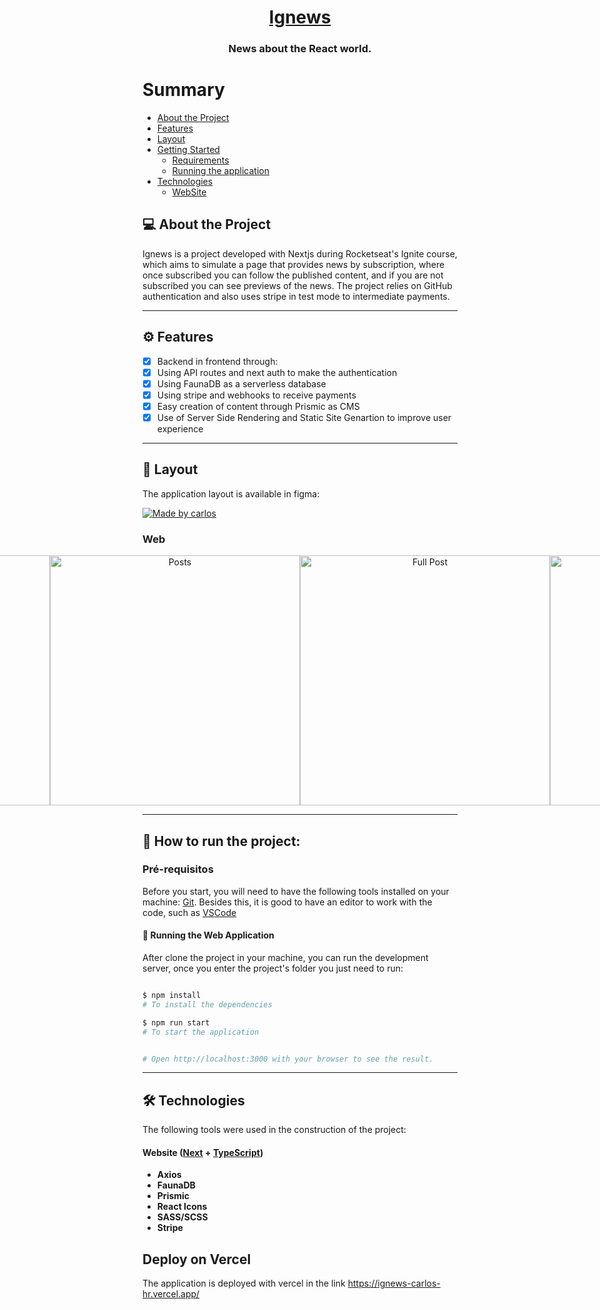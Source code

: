 

<h1 align="center">
      <a href="https://ignews-carlos-hr.vercel.app/" alt="site do ecoleta"> Ignews </a>
</h1>

<h3 align="center">
    News about the <span color="#61dafb">React</span> world.
</h3>


Summary
=================
<!--ts-->
   * [About the Project](#About-the-Project)
   * [Features](#features)
   * [Layout](#layout)
   * [Getting Started](#getting-started)
     * [Requirements](#requirements)
     * [Running the application](#running-the-application)
   * [Technologies](#-echnologies)
     * [WebSite](#user-content-website--react----typescript)
<!--te-->


## 💻 About the Project

  Ignews is a project developed with Nextjs during Rocketseat's Ignite course, which aims to simulate a page that provides news by subscription, where once subscribed you can follow the published content, and if you are not subscribed you can see previews of the news.
The project relies on GitHub authentication and also uses stripe in test mode to intermediate payments.

---


## ⚙️ Features

 - [x] Backend in frontend through:
  - [x] Using API routes and next auth to make the authentication
  - [x] Using FaunaDB as a serverless database
  - [x] Using stripe and webhooks to receive payments
 - [x] Easy creation of content through Prismic as CMS
 - [x] Use of Server Side Rendering and Static Site Genartion to improve user experience

---

## 🎨 Layout

The application layout is available in figma:

<a href="https://www.figma.com/file/wAYpXQptv8pmvHe9TGs9AA/ig.news?node-id=1%3A2">
  <img alt="Made by carlos" src="https://img.shields.io/badge/Acessar%20Layout%20-Figma-%2304D361">
</a>

### Web

<p align="center" style="display: flex; align-items: flex-start; justify-content: center;">
  <img alt="Home" src="https://user-images.githubusercontent.com/81276751/177615316-d6aa3724-5e07-4063-8525-6dd1852f68ab.png" width="400px">
  <img alt="Posts" src="https://user-images.githubusercontent.com/81276751/177615582-fe926796-1a8a-45de-9235-f4d1c9c9028b.png" width="400px">
  <img alt="Full Post" src="https://user-images.githubusercontent.com/81276751/177616098-95ab5b71-c5cd-410d-9009-e51328e9f8e2.png" width="400px">
  <img alt="Postpreview" src="https://user-images.githubusercontent.com/81276751/177615851-a53af21c-5238-490e-b7ba-fa4fcddb44bc.png" width="400px">
</p>

---

## 🚀 How to run the project:

### Pré-requisitos

Before you start, you will need to have the following tools installed on your machine:
[Git](https://git-scm.com).
Besides this, it is good to have an editor to work with the code, such as [VSCode](https://code.visualstudio.com/)

#### 🧭 Running the Web Application
  
  After clone the project in your machine, you can run the development server, once you enter the project's folder you just need to run:
```bash

$ npm install
# To install the dependencies

$ npm run start
# To start the application


# Open http://localhost:3000 with your browser to see the result.

```

---

## 🛠 Technologies

The following tools were used in the construction of the project:

#### **Website**  ([Next](https://reactjs.org/)  +  [TypeScript](https://www.typescriptlang.org/))

-   **Axios**
-   **FaunaDB**
-   **Prismic**
-   **React Icons**
-   **SASS/SCSS**
-   **Stripe** 

## Deploy on Vercel

The application is deployed with vercel in the link https://ignews-carlos-hr.vercel.app/
